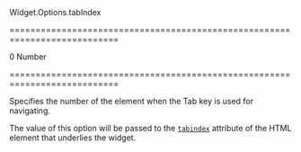 <!--id-->Widget.Options.tabIndex<!--/id-->
===========================================================================
<!--default-->0<!--/default-->
<!--type-->Number<!--/type-->
===========================================================================

<!--shortDescription-->
Specifies the number of the element when the Tab key is used for navigating.
<!--/shortDescription-->

<!--fullDescription-->
The value of this option will be passed to the <a href="https://www.w3schools.com/tags/att_global_tabindex.asp" target="_blank">`tabindex`</a> attribute of the HTML element that underlies the widget.
<!--/fullDescription-->